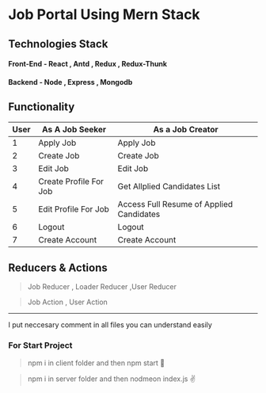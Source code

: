 # Job Portal Using Mern Stack

## Technologies Stack

#### Front-End - React , Antd , Redux , Redux-Thunk

#### Backend - Node , Express , Mongodb

## Functionality

| User | As A Job Seeker        | As a Job Creator                         |
| ---- | ---------------------- | ---------------------------------------- |
| 1    | Apply Job              | Apply Job                                |
| 2    | Create Job             | Create Job                               |
| 3    | Edit Job               | Edit Job                                 |
| 4    | Create Profile For Job | Get Allplied Candidates List             |
| 5    | Edit Profile For Job   | Access Full Resume of Applied Candidates |
| 6    | Logout                 | Logout                                   |
| 7    | Create Account         | Create Account                           |

## Reducers & Actions

> Job Reducer , Loader Reducer ,User Reducer

> Job Action , User Action

---

I put neccesary comment in all files you can understand easily

### For Start Project

> npm i in client folder and then npm start 🙋

> npm i in server folder and then nodmeon index.js ✌️

